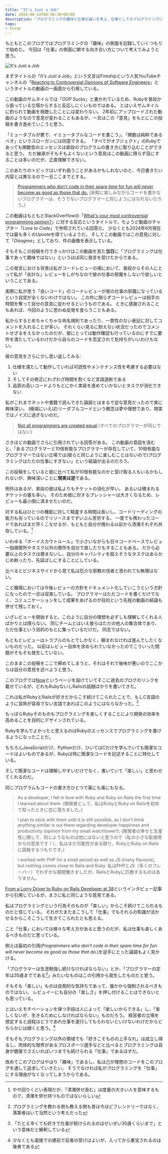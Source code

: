 ```yaml
---
title: "It's Just a Job"
date: 2024-06-14T00:30:30+09:00
description: "プログラミングの趣味と仕事の違いを考え、仕事としてのプログラミングに対する自分のスタンスと他人の意見を述べた後、最終的にプログラミングが楽しいからこそ続けているという結論に至った。"
tags:
- essay
---
```


もともとこのブログではプログラミングの「趣味」の側面を記録していくつもりで始めた。
今回は「仕事」の側面に関する向き合い方について考えてみようと思う。

![It's Just a Job](/images/its-just-a-job.webp)

まずタイトルの「*It's Just a Job*」という文言はFireshipという人気YouTubeチャンネルの「[Reacting to Controversial Opinions of Software Engineers](https://www.youtube.com/watch?v=goy4lZfDtCE)」というタイトルの動画の一画面から引用している。

この動画のサムネイルでは「*OOP Sucks*」と書かれているため、Rubyを普段から扱っている立場からすると反応しにくいものではある。
とはいえサムネイルに釣られて動画を視聴したことには変わりない。
2年前にアップロードされた動画のようなので意見が変わることもあるが、一旦はこの「意見」をもとにこの投稿を書き進めていこうと思う。

「ミュータブルが悪で、イミュータブルなコードを書こう」、「関数は純粋であるべき」というスローガンには同意できる。
「すべてがオブジェクト」のRubyであっても関数型のエッセンスは普段のプログラムの書き方に取り込むことができると思う。
ただ継承がそもそもよくないという意見はこの動画に限らず目にすることは多いのだが、正直理解できない。

このあたりのトピックはいずれ扱うことがあるかもしれないのと、今日書きたい内容とは異なるので一旦ここまでとする。

> [Programmers who don't code in their spare time for fun will never become as good as those that do.](https://stackoverflow.com/a/406847)
> (余暇に楽しみながらコードを書かないプログラマーは、そうでないプログラマーと同じようにはなれないだろう。)

この動画はもともとStackOverflowの「[What's your most controversial programming opinion?](https://stackoverflow.com/q/406760)」に対する反応というタイトルで、ちょうど動画のチャプター「*Love to Code*」で参照されている回答だ。
少なくとも2024年6月現在では最も多くのUpvoteを得ているようだ。
そしてこの動画ではこの意見に対して「*Disagree*」としており、件の画像を表示している。

そもそもこの投稿を行うきっかけはこの動画を見た**当日**に「プログラミングは仕事であって趣味ではない」というほぼ同じ発言を受けたからである。

この発言における背景は私がコードレビューの場において、普段からその人にとって私が「余計な」レビューをしがちなので彼の仕事の邪魔をしないで欲しいということである。

実際に私が思う「良いコード」のコードレビューが彼の仕事の邪魔になっているという自覚が全くないわけではない。
この件に限らずコードレビューは相手の時間を奪って自分の意見に従わせるというものである。
ときに感謝されることもあれば、今回のように思わぬ反発を食らうこともある。

私からするとめちゃくちゃな命名規則であったり、一貫性のない表記に対してコメントを入れることが多い。
それくらい見るに耐えない状況だったのでコメントせざるをえなかったのだが、彼にとっては動作確認も行っているのにすでに要件を満たしているわけだから自らのコードを否定されて気持ちがいいわけもない。

彼の意見をさらに少し思い返してみる:

1. 仕様を満たして動作していれば可読性やメンテナンス性を考慮する必要はない
2. そしてその修正にわざわざ時間を割くなど言語道断である
3. 品質の高いコードよりもとにかく実装を進めていかないとタスクが消化できない

私がこれまでネットや書籍で読んできた論調とはまるで逆な意見だったので実に興味深い。
(極端にいえば)リーダブルコードという概念は夢や理想であり、現実ではノイズに過ぎないのだ。

> [Not all programmers are created equal](https://stackoverflow.com/a/406847)
> (すべてのプログラマーが同じではない)

さきほどの動画でさらに引用されている回答がある。
この動画の意図を汲むと、「あるプログラマーと10倍有能なプログラマーが存在していて、10倍有能なプログラマーではない立場では(彼らと同じように楽しむことはないので)プログラミングはただの仕事にすぎない」という結論が出るのだろう。

この投稿をしていると彼に比べて私が10倍有能なのかと受け取る人もいるかもしれないが、興味深いことに**現実は逆**である。

例外はあるが、普段の彼は私よりもチケットの消化が早い。
あるいは積まれるチケットの量も多い。
そのため彼に対するプレッシャーは大きくなるため、レビューも最小限に済ませたいのだ。

対する私はひとつの機能に対して精査する時間は長いし、コードリーディングの能力も劣っているのでリリースまでずいぶん苦労する。
一度でも携わったコードであればまだ早くこなせるが、もともと自分が携わる以前から清濁それぞれ共存している。[^1]

[^1]: やや回りくどい表現だが、「清濁併せ呑む」は度量の大きい人を意味するもので、清濁を併せ持つものではないらしい

いわゆる「ボーイスカウトルール」で小さいながらも日々コードベースでレビュー指摘箇所やタスク以外の箇所を自分で直したりもすることもある。
だから必要以上のタスクは積まないし、自分のキャパシティを超えそうなタスクはあらかじめ断ったり、先延ばしにすることにしている。

比べるとビジネスサイドから見て私は厄介な邪教の信者と思われても無理はない。

こと職場においては今後レビューの方針をドキュメント化していこうという方針になったので一旦は収束している。
プログラマーはただコードを書くだけでなく、コミュニケーションをして成果をあげるのが目的という先程の動画の結論も併せて残しておく。

いざレビューを開始すると、このように自分の理想を必ずしも理解してくれる人ばかりとは限らない。
同じチームとはいえ彼らはただの他人の集合体であり、ただ仕事という目的のもとに集っているだけだ。
同志ではない。

もともとレビューはトラブルのもとでしかなく、頼まれなければ進んでしたくないものだった。
以前はレビュー自体を求められていなかったのでこういった問題がそもそも発生していない。

このままこの投稿をここで締めてしまうと、それはそれで後味が悪いのでここからは自分の意見を述べようと思う。

このブログでは[Now](/now)というページを設けていてそこに過去のブログのリンクを載せているが、どれもRubyないしRailsの話題ばかりを書いてきた。

これは私がRubyとRailsが好きだからこそ続けてこられたことで、もしC言語のように習熟が容易でない言語であればこのようにはならなかった。[^2]

[^2]: プログラミングを教わる側も教える側も昔は今ほどフレンドリーではなく、落第者はいて当然という考えだった

もっぱらRubyそのものもプログラミングを楽しくすることにより開発の効率を高めることを目的にデザインされている。

Rubyを学んでよかったと思えるのはRubyのエッセンスでプログラミングを書けるようになったことだ。

もちろんJavaScriptだけ、Pythonだけ、ひいてはCだけを学んでいても簡潔なコードはよいものであるが、Rubyは特に簡潔なコードを記述することに特化している。

そして簡潔なコードは理解しやすいだけでなく、書いていて「楽しい」と思わせてくれるのだ。

同じプログラムもコードの書き方ひとつで薬にも毒にもなる。

> As a developer, I fell in love with Ruby and Ruby on Rails the first time I learned about them.
> (開発者として、私はRubyとRuby on Railsを初めて知ったときに恋に落ちました。)

> I plan to stick with them until it is still possible, as I don’t think anything similar is out there regarding developer happiness and productivity (opinion from my small watchtower!);
> (開発者の幸せと生産性に関して、同じようなものは他にはないと思うので（私の小さな監視塔からの意見です！）、私はまだ可能性がある限り、RubyとRuby on Railsに固執するつもりです。)

> I worked with PHP for a small period as well as JS (many flavours), but nothing comes close to Rails and Ruby.
> 私はPHPとJS（多くのフレーバー）でわずかな期間働きましたが、RailsとRubyに匹敵するものはありません。

[From a Lorry Driver to Ruby on Rails Developer at 38](https://www.writesoftwarewell.com/lorry-driver-to-rails-developer-at-38/)というインタビュー記事から引用しているが、まさに私と同じような意見である。

私はプログラミングという行為そのものが「楽しい」からこそ続けてこられるものだと信じている。
それがたまたまこうして「仕事」でもそれらの知識が活かせるからこそこうして生きてこられたとも思える。

こと「仕事」においては様々な考え方があると思うのだが、私は仕事も楽しくあるべきものだと思っている。

例えば最初の引用(*Programmers who don't code in their spare time for fun will never become as good as those that do.*)を逆手にとった論調もよく見かける。

「プログラマーは生涯勉強し続けなければならない」とか、「プログラマーの定年は35歳までである[^3]」みたいなものはこの引用から発生したものだと思う。

[^3]: 「たとえ辛くても好きで仕事が続けられるのはせいぜい35歳くらいまで」という意味だと解釈している

そもそも「楽しい」ものは自発的な気持ちであって、誰かから強制されるべきものではない。
レビュイーにも自分の「楽しさ」を押し付けることはできないとも思っている。

とはいえモチベーションを保つ手段は人によって「楽しいからできる」し、「楽しくないが、生きるためにしなければならない」ものだろう。
経営者の立場を想定すると過程はどうであれ仕事を遂行してもらわないといけないわけだからどちらかには傾くと思う。[^4]

[^4]: 少なくとも面接での建前で前者の受けはよいが、入ってから重宝されるのは後者である

そもそもプログラミング以外の領域でも「好きこそものの上手なれ」は成立し得るし、肉体的な限界があるプロスポーツ選手などと比べるとプログラミングは自身が健康でさえいればいつまでも続けられる「仕事」であるはずだ。

改めてこのブログはやはり「趣味」であるし、私は己が理想のコードをこのブログを通して追求していきたい。
そうでなければ私がプログラミングを「仕事」にする理由がなくなってしまうからである。
